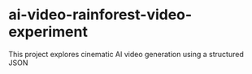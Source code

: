 # ai-video-rainforest-video-experiment
This project explores cinematic AI video generation using a structured JSON 

